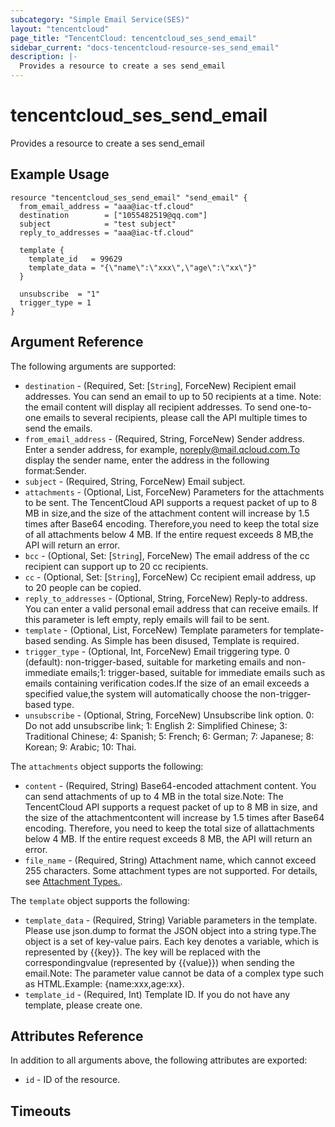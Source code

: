 ```yaml
---
subcategory: "Simple Email Service(SES)"
layout: "tencentcloud"
page_title: "TencentCloud: tencentcloud_ses_send_email"
sidebar_current: "docs-tencentcloud-resource-ses_send_email"
description: |-
  Provides a resource to create a ses send_email
---
```


# tencentcloud_ses_send_email

Provides a resource to create a ses send_email

## Example Usage

```hcl
resource "tencentcloud_ses_send_email" "send_email" {
  from_email_address = "aaa@iac-tf.cloud"
  destination        = ["1055482519@qq.com"]
  subject            = "test subject"
  reply_to_addresses = "aaa@iac-tf.cloud"

  template {
    template_id   = 99629
    template_data = "{\"name\":\"xxx\",\"age\":\"xx\"}"
  }

  unsubscribe  = "1"
  trigger_type = 1
}
```

## Argument Reference

The following arguments are supported:

* `destination` - (Required, Set: [`String`], ForceNew) Recipient email addresses. You can send an email to up to 50 recipients at a time. Note: the email content will display all recipient addresses. To send one-to-one emails to several recipients, please call the API multiple times to send the emails.
* `from_email_address` - (Required, String, ForceNew) Sender address. Enter a sender address, for example, noreply@mail.qcloud.com.To display the sender name, enter the address in the following format:Sender.
* `subject` - (Required, String, ForceNew) Email subject.
* `attachments` - (Optional, List, ForceNew) Parameters for the attachments to be sent. The TencentCloud API supports a request packet of up to 8 MB in size,and the size of the attachment content will increase by 1.5 times after Base64 encoding. Therefore,you need to keep the total size of all attachments below 4 MB. If the entire request exceeds 8 MB,the API will return an error.
* `bcc` - (Optional, Set: [`String`], ForceNew) The email address of the cc recipient can support up to 20 cc recipients.
* `cc` - (Optional, Set: [`String`], ForceNew) Cc recipient email address, up to 20 people can be copied.
* `reply_to_addresses` - (Optional, String, ForceNew) Reply-to address. You can enter a valid personal email address that can receive emails. If this parameter is left empty, reply emails will fail to be sent.
* `template` - (Optional, List, ForceNew) Template parameters for template-based sending. As Simple has been disused, Template is required.
* `trigger_type` - (Optional, Int, ForceNew) Email triggering type. 0 (default): non-trigger-based, suitable for marketing emails and non-immediate emails;1: trigger-based, suitable for immediate emails such as emails containing verification codes.If the size of an email exceeds a specified value,the system will automatically choose the non-trigger-based type.
* `unsubscribe` - (Optional, String, ForceNew) Unsubscribe link option.  0: Do not add unsubscribe link; 1: English 2: Simplified Chinese;  3: Traditional Chinese; 4: Spanish; 5: French;  6: German; 7: Japanese; 8: Korean;  9: Arabic; 10: Thai.

The `attachments` object supports the following:

* `content` - (Required, String) Base64-encoded attachment content. You can send attachments of up to 4 MB in the total size.Note: The TencentCloud API supports a request packet of up to 8 MB in size, and the size of the attachmentcontent will increase by 1.5 times after Base64 encoding. Therefore, you need to keep the total size of allattachments below 4 MB. If the entire request exceeds 8 MB, the API will return an error.
* `file_name` - (Required, String) Attachment name, which cannot exceed 255 characters. Some attachment types are not supported. For details, see [Attachment Types.](https://www.tencentcloud.com/document/product/1084/42373?has_map=1).

The `template` object supports the following:

* `template_data` - (Required, String) Variable parameters in the template. Please use json.dump to format the JSON object into a string type.The object is a set of key-value pairs. Each key denotes a variable, which is represented by {{key}}. The key will be replaced with the correspondingvalue (represented by {{value}}) when sending the email.Note: The parameter value cannot be data of a complex type such as HTML.Example: {name:xxx,age:xx}.
* `template_id` - (Required, Int) Template ID. If you do not have any template, please create one.

## Attributes Reference

In addition to all arguments above, the following attributes are exported:

* `id` - ID of the resource.



## Timeouts

<no value>


